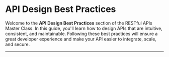 # API Design Best Practices

Welcome to the **API Design Best Practices** section of the RESTful APIs Master Class. In this guide, you'll learn how to design APIs that are intuitive, consistent, and maintainable. Following these best practices will ensure a great developer experience and make your API easier to integrate, scale, and secure.

---

